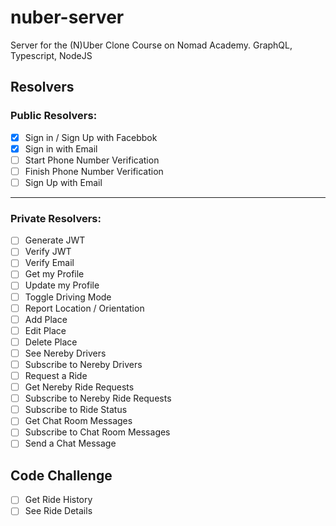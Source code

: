 # nuber-server
Server for the (N)Uber Clone Course on Nomad Academy. GraphQL, Typescript, NodeJS

## Resolvers

### Public Resolvers:

- [x] Sign in / Sign Up with Facebbok
- [x] Sign in with Email
- [ ] Start Phone Number Verification
- [ ] Finish Phone Number Verification
- [ ] Sign Up with Email
---

### Private Resolvers:

- [ ] Generate JWT
- [ ] Verify JWT
- [ ] Verify Email
- [ ] Get my Profile
- [ ] Update my Profile
- [ ] Toggle Driving Mode
- [ ] Report Location / Orientation
- [ ] Add Place
- [ ] Edit Place
- [ ] Delete Place
- [ ] See Nereby Drivers
- [ ] Subscribe to Nereby Drivers
- [ ] Request a Ride
- [ ] Get Nereby Ride Requests
- [ ] Subscribe to Nereby Ride Requests
- [ ] Subscribe to Ride Status
- [ ] Get Chat Room Messages
- [ ] Subscribe to Chat Room Messages
- [ ] Send a Chat Message

## Code Challenge

- [ ] Get Ride History
- [ ] See Ride Details
